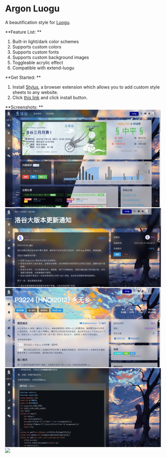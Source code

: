 # Argon Luogu

A beautification style for [Luogu](https://www.luogu.com).

**Feature List: **
1. Built-in light/dark color schemes
2. Supports custom colors
3. Supports custom fonts
4. Supports custom background images
5. Toggleable acrylic effect
6. Compatible with extend-luogu

**Get Started: **
1. Install [Stylus](https://chromewebstore.google.com/detail/stylus/clngdbkpkpeebahjckkjfobafhncgmne), a browser extension which allows you to add custom style sheets to any website.
2. Click [this link](https://userstyles.world/style/12397/re-2024) and click install button.

**Screenshots: **
![](./screenshots/1.webp)
![](./screenshots/2.webp)
![](./screenshots/3.webp)
![](./screenshots/4.webp)
![](./screenshots/5.webp)
